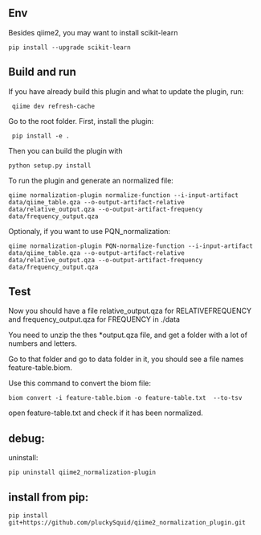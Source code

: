 

## Env
Besides qiime2, you may want to install scikit-learn
```
pip install --upgrade scikit-learn
```

## Build and run

If you have already build this plugin and what to update the plugin, run:
```
 qiime dev refresh-cache
```

Go to the root folder.
First, install the plugin:
```
 pip install -e .
```

Then you can build the plugin with 
```
python setup.py install
```

To run the plugin and generate an normalized file:

```
qiime normalization-plugin normalize-function --i-input-artifact data/qiime_table.qza --o-output-artifact-relative data/relative_output.qza --o-output-artifact-frequency data/frequency_output.qza
```
Optionaly, if you want to use PQN_normalization:
```
qiime normalization-plugin PQN-normalize-function --i-input-artifact data/qiime_table.qza --o-output-artifact-relative data/relative_output.qza --o-output-artifact-frequency data/frequency_output.qza
```
## Test


Now you should have a file relative_output.qza for RELATIVEFREQUENCY and frequency_output.qza for FREQUENCY in ./data

You need to unzip the thes *output.qza file, and get a folder with a lot of numbers and letters.

Go to that folder and go to data folder in it, you should see a file names feature-table.biom.

Use this command to convert the biom file:
```
biom convert -i feature-table.biom -o feature-table.txt  --to-tsv
```



open feature-table.txt and check if it has been normalized.


## debug:
uninstall:
```
pip uninstall qiime2_normalization-plugin
```

## install from pip:
```
pip install git+https://github.com/pluckySquid/qiime2_normalization_plugin.git
```